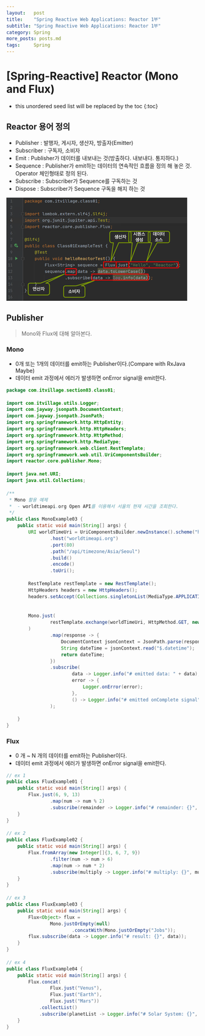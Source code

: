 ```yaml
---
layout:   post
title:    "Spring Reactive Web Applications: Reactor 1부"
subtitle: "Spring Reactive Web Applications: Reactor 1부"
category: Spring
more_posts: posts.md
tags:     Spring
---
```

# [Spring-Reactive] Reactor (Mono and Flux)

<!--more-->
<!-- Table of contents -->
* this unordered seed list will be replaced by the toc
{:toc}

<!-- text -->

## Reactor 용어 정의
- Publisher : 발행자, 게시자, 생산자, 방출자(Emitter)
- Subscriber : 구독자, 소비자
- Emit : Publisher가 데이터를 내보내는 것(방출하다. 내보내다. 통지하다.)
- Sequence : Publisher가 emit하는 데이터의 연속적인 흐름을 정의 해 놓은 것. Operator 체인형태로 정의 된다.
- Subscribe : Subscriber가 Sequence를 구독하는 것
- Dispose : Subscriber가 Sequence 구독을 해지 하는 것

![img.png](/assets/img/spring/reactor_1/img.png)


## Publisher
> Mono와 Flux에 대해 알아본다.

### Mono
- 0개 또는 1개의 데이터를 emit하는 Publisher이다.(Compare with RxJava Maybe)
- 데이터 emit 과정에서 에러가 발생하면 onError signal을 emit한다.

```java
package com.itvillage.section03.class01;

import com.itvillage.utils.Logger;
import com.jayway.jsonpath.DocumentContext;
import com.jayway.jsonpath.JsonPath;
import org.springframework.http.HttpEntity;
import org.springframework.http.HttpHeaders;
import org.springframework.http.HttpMethod;
import org.springframework.http.MediaType;
import org.springframework.web.client.RestTemplate;
import org.springframework.web.util.UriComponentsBuilder;
import reactor.core.publisher.Mono;

import java.net.URI;
import java.util.Collections;

/**
 * Mono 활용 예제
 *  - worldtimeapi.org Open API를 이용해서 서울의 현재 시간을 조회한다.
 */
public class MonoExample03 {
    public static void main(String[] args) {
        URI worldTimeUri = UriComponentsBuilder.newInstance().scheme("http")
                .host("worldtimeapi.org")
                .port(80)
                .path("/api/timezone/Asia/Seoul")
                .build()
                .encode()
                .toUri();

        RestTemplate restTemplate = new RestTemplate();
        HttpHeaders headers = new HttpHeaders();
        headers.setAccept(Collections.singletonList(MediaType.APPLICATION_JSON));


        Mono.just(
                restTemplate.exchange(worldTimeUri, HttpMethod.GET, new HttpEntity<String>(headers), String.class)
        )
                .map(response -> {
                    DocumentContext jsonContext = JsonPath.parse(response.getBody());
                    String dateTime = jsonContext.read("$.datetime");
                    return dateTime;
                })
                .subscribe(
                        data -> Logger.info("# emitted data: " + data),
                        error -> {
                            Logger.onError(error);
                        },
                        () -> Logger.info("# emitted onComplete signal")
                );

    }
}
```


### Flux
- 0 개 ~ N 개의 데이터를 emit하는 Publisher이다.
- 데이터 emit 과정에서 에러가 발생하면 onError signal을 emit한다.

```java
// ex 1
public class FluxExample01 {
    public static void main(String[] args) {
        Flux.just(6, 9, 13)
                .map(num -> num % 2)
                .subscribe(remainder -> Logger.info("# remainder: {}", remainder));
    }
}

// ex 2
public class FluxExample02 {
    public static void main(String[] args) {
        Flux.fromArray(new Integer[]{3, 6, 7, 9})
                .filter(num -> num > 6)
                .map(num -> num * 2)
                .subscribe(multiply -> Logger.info("# multiply: {}", multiply));
    }
}

// ex 3
public class FluxExample03 {
    public static void main(String[] args) {
        Flux<Object> flux =
                Mono.justOrEmpty(null)
                        .concatWith(Mono.justOrEmpty("Jobs"));
        flux.subscribe(data -> Logger.info("# result: {}", data));
    }
}

// ex 4
public class FluxExample04 {
    public static void main(String[] args) {
        Flux.concat(
                Flux.just("Venus"),
                Flux.just("Earth"),
                Flux.just("Mars"))
            .collectList()
            .subscribe(planetList -> Logger.info("# Solar System: {}", planetList));
    }
}

```